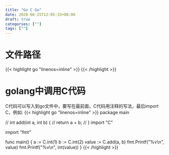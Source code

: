 ```yaml
---
title: "Go C Go"
date: 2020-06-25T12:05:33+08:00
draft: true
categories: [""]
tags: [""]
---
```

<!--more-->
# 文件路径
{{< highlight go "linenos=inline" >}}
{{< /highlight >}}

# golang中调用C代码
C代码可以写入到go文件中，要写在最前面，C代码用注释的写法，最后import C，例如:
{{< highlight go "linenos=inline" >}}
package main

// int add(int a, int b) {
//     return a + b;
// }
import "C"

import "fmt"

func main() {
    a := C.int(1)
    b := C.int(2)
    value := C.add(a, b)
    fmt.Printf("%v\n", value)
    fmt.Printf("%v\n", int(value))
}
{{< /highlight >}}

